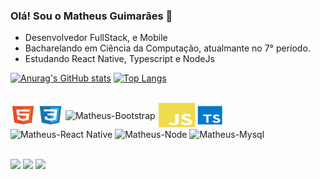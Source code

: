 ### Olá! Sou o Matheus Guimarães 👋
- Desenvolvedor FullStack, e Mobile
- Bacharelando em Ciência da Computação, atualmante no 7° período.
- Estudando React Native, Typescript e NodeJs

<!--
**matheusguim21/matheusguim21** is a ✨ _special_ ✨ repository because its `README.md` (this file) appears on your GitHub profile.

Here are some ideas to get you started:


- 🌱 I’m currently learning ...
- 👯 I’m looking to collaborate on ...
- 🤔 I’m looking for help with ...
- 💬 Ask me about ...
- 📫 How to reach me: ...
- 😄 Pronouns: ...
- ⚡ Fun fact: ...
-->
[![Anurag's GitHub stats](https://github-readme-stats.vercel.app/api?username=matheusguim21&show_icons=true&theme=transparent)](https://github.com/matheusguim21/github-readme-stats)
[![Top Langs](https://github-readme-stats.vercel.app/api/top-langs/?username=matheusguim21&show_icons=true&theme=transparent) ](https://github.com/matheusguim21/github-readme-stats)

<div style="display: inline_block"><br>
  
  <img align="center" alt="Matheus-HTML" height="30" width="40" src="https://raw.githubusercontent.com/devicons/devicon/master/icons/html5/html5-original.svg">
  <img align="center" alt="Matheus-CSS" height="30" width="40" src="https://raw.githubusercontent.com/devicons/devicon/master/icons/css3/css3-original.svg">
  
  <img align="center" alt=Matheus-Bootstrap height="30" width="40" src="https://cdn.jsdelivr.net/gh/devicons/devicon/icons/bootstrap/bootstrap-original.svg">
  <img align="center" alt="Matheus-Js" height="40" width="60" src="https://raw.githubusercontent.com/devicons/devicon/master/icons/javascript/javascript-plain.svg">
  <img align="center" alt="Matheus-Ts" height="30" width="40" src="https://raw.githubusercontent.com/devicons/devicon/master/icons/typescript/typescript-plain.svg">
  
  
   <img align="center" alt="Matheus-React Native" height="45" width="65" src="https://www.datocms-assets.com/45470/1631026680-logo-react-native.png?fm=webp">
<img align="center" alt="Matheus-Node" height="40" width="60" src="https://cdn.jsdelivr.net/gh/devicons/devicon/icons/nodejs/nodejs-original-wordmark.svg">
    <img align="center" alt="Matheus-Mysql" height="40" width="60" src="https://cdn.jsdelivr.net/gh/devicons/devicon/icons/mysql/mysql-original-wordmark.svg">
</div>
<br>

<div> 
  
  <a href="https://instagram.com/matheusciguimaraes" target="_blank"><img src="https://img.shields.io/badge/-Instagram-%23E4405F?style=for-the-badge&logo=instagram&logoColor=white" target="_blank"></a>
  <a href = "mailto:matheusguim13@gmail.com"><img src="https://img.shields.io/badge/-Gmail-%23333?style=for-the-badge&logo=gmail&logoColor=white" target="_blank"></a>
  <a href="https://www.linkedin.com/in/matheus-guimar%C3%A3es-b46069215/" target="_blank"><img src="https://img.shields.io/badge/-LinkedIn-%230077B5?style=for-the-badge&logo=linkedin&logoColor=white" target="_blank"></a> 
  
</div>
